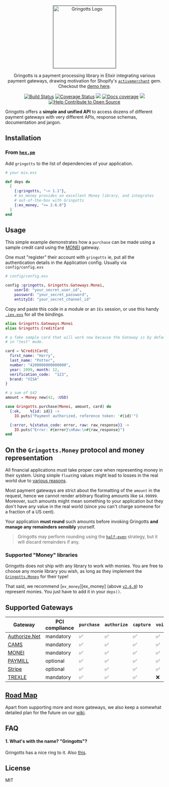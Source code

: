 <p align="center">
  <a href="" target='_blank'>
    <img alt="Gringotts Logo" title="Gringotts Logo" src="https://res.cloudinary.com/ashish173/image/upload/v1513770454/gringotts_logo.png" width="200">
  </a>
</p>

<p align="center">
  Gringotts is a payment processing library in Elixir integrating various payment gateways, drawing motivation for Shopify's <a href="https://github.com/activemerchant/active_merchant"><code>activemerchant</code></a> gem. Checkout the <a href="https://gringottspay.herokuapp.com/" target="_">demo here</a>.
</p>
<p align="center">
 <a href="https://travis-ci.org/aviabird/gringotts"><img src="https://travis-ci.org/aviabird/gringotts.svg?branch=master"  alt='Build Status' /></a>  <a href='https://coveralls.io/github/aviabird/gringotts?branch=master'><img src='https://coveralls.io/repos/github/aviabird/gringotts/badge.svg?branch=master' alt='Coverage Status' /></a> <a href=""><img src="https://img.shields.io/hexpm/v/gringotts.svg"/></a> <a href="https://inch-ci.org/github/aviabird/gringotts"><img src="http://inch-ci.org/github/aviabird/gringotts.svg?branch=master" alt="Docs coverage"></img></a> <a href="https://gitter.im/aviabird/gringotts"><img src="https://badges.gitter.im/aviabird/gringotts.svg"/></a>
 <a href="https://www.codetriage.com/aviabird/gringotts"><img src="https://www.codetriage.com/aviabird/gringotts/badges/users.svg" alt='Help Contribute to Open Source' /></a>
</p>

Gringotts offers a **simple and unified API** to access dozens of different payment
gateways with very different APIs, response schemas, documentation and jargon.

## Installation

### From [`hex.pm`][hexpm]

Add `gringotts` to the list of dependencies of your application.
```elixir
# your mix.exs

def deps do
  [
    {:gringotts, "~> 1.1"},
    # ex_money provides an excellent Money library, and integrates
    # out-of-the-box with Gringotts
    {:ex_money, ">= 2.6.0"}
  ]
end
```

## Usage

This simple example demonstrates how a `purchase` can be made using a sample
credit card using the [MONEI][monei] gateway.

One must "register" their account with `gringotts` ie, put all the
authentication details in the Application config. Usually via
`config/config.exs`

```elixir
# config/config.exs

config :gringotts, Gringotts.Gateways.Monei,
    userId: "your_secret_user_id",
    password: "your_secret_password",
    entityId: "your_secret_channel_id"
```

Copy and paste this code in a module or an `IEx` session, or use this handy
[`.iex.exs`][monei-bindings] for all the bindings.

```elixir
alias Gringotts.Gateways.Monei
alias Gringotts.CreditCard

# a fake sample card that will work now because the Gateway is by default
# in "test" mode.

card = %CreditCard{
  first_name: "Harry",
  last_name: "Potter",
  number: "4200000000000000",
  year: 2099, month: 12,
  verification_code:  "123",
  brand: "VISA"
}

# a sum of $42
amount = Money.new(42, :USD)

case Gringotts.purchase(Monei, amount, card) do
  {:ok,    %{id: id}} ->
    IO.puts("Payment authorized, reference token: '#{id}'")

  {:error, %{status_code: error, raw: raw_response}} ->
    IO.puts("Error: #{error}\nRaw:\n#{raw_response}")
end
```

[hexpm]: https://hex.pm/packages/gringotts
[monei]: http://www.monei.net
[monei-bindings]: https://gist.github.com/oyeb/a2e2ac5986cc90a12a6136f6bf1357e5

## On the `Gringotts.Money` protocol and money representation

All financial applications must take proper care when representing money in
their system. Using simple `float`ing values might lead to losses in the real
world due to [various reasons][floating-issues].

Most payment gateways are strict about the formatting of the `amount` in the
request, hence we cannot render arbitrary floating amounts like
`$4.99999`. Moreover, such amounts might mean something to your application but
they don't have any value in the real world (since you can't charge someone for
a fraction of a US cent).

Your application **must round** such amounts before invoking Gringotts **and manage
any remainders sensibly** yourself.

> Gringotts may perform rounding using the [`half-even`][wiki-half-even]
strategy, but it will discard remainders if any.

### Supported "Money" libraries

Gringotts does not ship with any library to work with monies. You are free to
choose any monie library you wish, as long as they implement the
[`Gringotts.Money`][protocol] for their type!

That said, we recommend [`ex_money`][ex_money] (above [`v2.6.0`][2_6_0]) to
represent monies. You just have to add it in your `deps()`.

[protocol]: https://github.com/aviabird/gringotts/blob/dev/lib/gringotts/money.ex
[floating-issues]: https://elixirforum.com/t/comparison-of-decimals-not-logical/770/21
[wiki-half-even]: https://en.wikipedia.org/wiki/Rounding#Round_half_to_even
[ex-money]: https://github.com/kipcole9/money
[2_6_0]: https://github.com/kipcole9/money/releases/tag/v2.6.0

## Supported Gateways

| Gateway               | PCI compliance | `purchase` | `authorize` | `capture` | `void`   | `refund` | (card) `store` | (card) `unstore` |
|-----------------------|----------------|------------|-------------|-----------|----------|----------|----------------|------------------|
| [Authorize.Net][anet] | mandatory      | &#9989;    | &#9989;     | &#9989;   | &#9989;  | &#9989;  | &#9989;        | &#9989;          |
| [CAMS][cams]          | mandatory      | &#9989;    | &#9989;     | &#9989;   | &#9989;  | &#9989;  | &#10060;       | &#10060;         |
| [MONEI][monei]        | mandatory      | &#9989;    | &#9989;     | &#9989;   | &#9989;  | &#9989;  | &#9989;        | &#10060;         |
| [PAYMILL][paymill]    | optional       | &#9989;    | &#9989;     | &#9989;   | &#9989;  | &#9989;  | &#10060;       | &#10060;         |
| [Stripe][stripe]      | optional       | &#9989;    | &#9989;     | &#9989;   | &#9989;  | &#9989;  | &#9989;        | &#9989;          |
| [TREXLE][trexle]      | mandatory      | &#9989;    | &#9989;     | &#9989;   | &#10060; | &#9989;  | &#9989;        | &#10060;         |

[anet]: http://www.authorize.net/
[cams]: https://www.centralams.com/
[monei]: http://www.monei.net/
[paymill]: https://www.paymill.com
[stripe]: https://www.stripe.com/
[trexle]: https://www.trexle.com/
[wirecard]: http://www.wirecard.com
[demo]: https://gringottspay.herokuapp.com/

## [Road Map][roadmap]

Apart from supporting more and more gateways, we also keep a somewhat detailed
plan for the future on our [wiki][roadmap].

## FAQ

#### 1. What's with the name? "Gringotts"?

Gringotts has a nice ring to it. Also [this][reason].

[reason]: http://harrypotter.wikia.com/wiki/Gringotts

## License

MIT

[roadmap]: https://github.com/aviabird/gringotts/wiki/Roadmap
